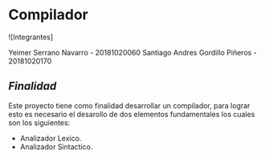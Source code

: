 # Compilador 

![Integrantes]

Yeimer Serrano Navarro - 20181020060
Santiago Andres Gordillo Piñeros - 20181020170

## _Finalidad_

Este proyecto tiene como finalidad desarrollar un compilador, para lograr esto es necesario el desarollo de dos elementos fundamentales los cuales son los siguientes:

- Analizador Lexico.
- Analizador Sintactico.

